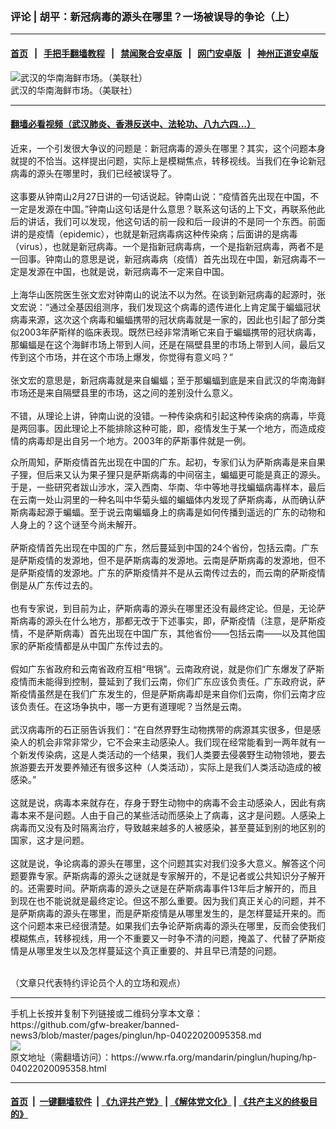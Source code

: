 ### 评论 | 胡平：新冠病毒的源头在哪里？一场被误导的争论（上）
------------------------

#### [首页](https://github.com/gfw-breaker/banned-news3/blob/master/README.md) &nbsp;&nbsp;|&nbsp;&nbsp; [手把手翻墙教程](https://github.com/gfw-breaker/guides/wiki) &nbsp;&nbsp;|&nbsp;&nbsp; [禁闻聚合安卓版](https://github.com/gfw-breaker/bn-android) &nbsp;&nbsp;|&nbsp;&nbsp; [网门安卓版](https://github.com/oGate2/oGate) &nbsp;&nbsp;|&nbsp;&nbsp; [神州正道安卓版](https://github.com/SzzdOgate/update) 



<div id="headerimg">
 <img alt="武汉的华南海鲜市场。（美联社）" src="https://www.rfa.org/mandarin/yataibaodao/huanjing/wy-01232020103102.html/AP_20021348956758.jpg/@@images/7b350fb8-6fc1-4fc6-a561-588bc819f540.jpeg" title="武汉的华南海鲜市场。（美联社）"/>
 <div id="headerimgcontents">
  <div id="headerimgcaption">
   <span>
    武汉的华南海鲜市场。（美联社）
   </span>
   <!-- zoomattribute -->
  </div>
  <!-- headerimgcaption -->
 </div>
 <!-- headerimagecontents -->
</div>

<hr/>


#### [翻墙必看视频（武汉肺炎、香港反送中、法轮功、八九六四...）](https://github.com/gfw-breaker/banned-news3/blob/master/pages/link3.md)

<div id="storytext">
 <div>
  <div class="slot_header">
  </div>
 </div>
 <p>
  近来，一个引发很大争议的问题是：新冠病毒的源头在哪里？其实，这个问题本身就提的不恰当。这样提出问题，实际上是模糊焦点，转移视线。当我们在争论新冠病毒的源头在哪里时，我们已经被误导了。
  <br/>
  <br/>
  这事要从钟南山2月27日讲的一句话说起。钟南山说：“疫情首先出现在中国，不一定是发源在中国。”钟南山这句话是什么意思？联系这句话的上下文，再联系他此后的讲话，我们可以发现，他这句话的前一段和后一段讲的不是同一个东西。前面讲的是疫情（epidemic），也就是新冠病毒病这种传染病；后面讲的是病毒（virus），也就是新冠病毒。一个是指新冠病毒病，一个是指新冠病毒，两者不是一回事。钟南山的意思是说，新冠病毒病（疫情）首先出现在中国，新冠病毒不一定是发源在中国，也就是说，新冠病毒不一定来自中国。
  <br/>
  <br/>
  上海华山医院医生张文宏对钟南山的说法不以为然。在谈到新冠病毒的起源时，张文宏说：“通过全基因组测序，我们发现这个病毒的遗传进化上肯定属于蝙蝠冠状病毒来源，这次这个病毒和蝙蝠携带的冠状病毒就是一家的，因此也引起了部分类似2003年萨斯样的临床表现。既然已经非常清晰它来自于蝙蝠携带的冠状病毒，那蝙蝠是在这个海鲜市场上带到人间，还是在隔壁县里的市场上带到人间，最后又传到这个市场，并在这个市场上爆发，你觉得有意义吗？”
  <br/>
  <br/>
  张文宏的意思是，新冠病毒就是来自蝙蝠；至于那蝙蝠到底是来自武汉的华南海鲜市场还是来自隔壁县里的市场，这之间的差别没什么意义。
  <br/>
  <br/>
  不错，从理论上讲，钟南山说的没错。一种传染病和引起这种传染病的病毒，毕竟是两回事。因此理论上不能排除这种可能，即，疫情发生于某一个地方，而造成疫情的病毒却是出自另一个地方。2003年的萨斯事件就是一例。
 </p>
 <p>
  众所周知，萨斯疫情首先出现在中国的广东。起初，专家们认为萨斯病毒是来自果子狸，但后来又认为果子狸只是萨斯病毒的中间宿主，蝙蝠更可能是真正的源头。于是，一些研究者跋山涉水，深入西南、华南、华中等地寻找蝙蝠病毒样本，最后在云南一处山洞里的一种名叫中华菊头蝠的蝙蝠体内发现了萨斯病毒，从而确认萨斯病毒起源于蝙蝠。至于说云南蝙蝠身上的病毒是如何传播到遥远的广东的动物和人身上的？这个谜至今尚未解开。
  <br/>
  <br/>
  萨斯疫情首先出现在中国的广东，然后蔓延到中国的24个省份，包括云南。广东是萨斯疫情的发源地，但不是萨斯病毒的发源地。云南是萨斯病毒的发源地，但不是萨斯疫情的发源地。广东的萨斯疫情并不是从云南传过去的，而云南的萨斯疫情倒是从广东传过去的。
  <br/>
  <br/>
  也有专家说，到目前为止，萨斯病毒的源头在哪里还没有最终定论。但是，无论萨斯病毒的源头在什么地方，那都无改于下述事实，即，萨斯疫情（注意，是萨斯疫情，不是萨斯病毒）首先出现在中国广东，其他省份——包括云南——以及其他国家的萨斯疫情都是从中国广东传过去的。
  <br/>
  <br/>
  假如广东省政府和云南省政府互相“甩锅”。云南政府说，就是你们广东爆发了萨斯疫情而未能得到控制，蔓延到了我们云南，你们广东应该负责任。广东政府说，萨斯疫情虽然是在我们广东发生的，但是萨斯病毒却是来自你们云南，你们云南才应该负责任。在这场争执中，哪一方更有道理呢？当然是云南。
  <br/>
  <br/>
  武汉病毒所的石正丽告诉我们：“在自然界野生动物携带的病源其实很多，但是感染人的机会非常非常少，它不会来主动感染人。我们现在经常能看到一两年就有一个新发传染病，这是人类活动的一个结果，我们人类要去侵袭野生动物领地，要去旅游要去开发要养殖还有很多这种（人类活动），实际上是我们人类活动造成的被感染。”
  <br/>
  <br/>
  这就是说，病毒本来就存在，存身于野生动物中的病毒不会主动感染人，因此有病毒本来不是问题。人由于自己的某些活动而感染上了病毒，这才是问题。人感染上病毒而又没有及时隔离治疗，导致越来越多的人被感染，甚至蔓延到别的地区别的国家，这才是问题。
  <br/>
  <br/>
  这就是说，争论病毒的源头在哪里，这个问题其实对我们没多大意义。解答这个问题要靠专家。萨斯病毒的源头之谜就是专家解开的，不是记者或公共知识分子解开的。还需要时间。萨斯病毒的源头之谜是在萨斯病毒事件13年后才解开的，而且到现在也不能说就是最终定论。但这不那么重要。因为我们真正关心的问题，并不是萨斯病毒的源头在哪里，而是萨斯疫情是从哪里发生的，是怎样蔓延开来的。而这个问题本来已经很清楚。如果我们去争论萨斯病毒的源头在哪里，反而会使我们模糊焦点，转移视线，用一个不重要又一时争不清的问题，掩盖了、代替了萨斯疫情是从哪里发生以及怎样蔓延这个真正重要的、并且早已清楚的问题。
 </p>
 <p>
  <br/>
  （文章只代表特约评论员个人的立场和观点）
 </p>
</div>

<hr/>
手机上长按并复制下列链接或二维码分享本文章：<br/>
https://github.com/gfw-breaker/banned-news3/blob/master/pages/pinglun/hp-04022020095358.md <br/>
<a href='https://github.com/gfw-breaker/banned-news3/blob/master/pages/pinglun/hp-04022020095358.md'><img src='https://github.com/gfw-breaker/banned-news3/blob/master/pages/pinglun/hp-04022020095358.md.png'/></a> <br/>
原文地址（需翻墙访问）：https://www.rfa.org/mandarin/pinglun/huping/hp-04022020095358.html


------------------------
#### [首页](https://github.com/gfw-breaker/banned-news3/blob/master/README.md) &nbsp;|&nbsp; [一键翻墙软件](https://github.com/gfw-breaker/nogfw/blob/master/README.md) &nbsp;| [《九评共产党》](https://github.com/gfw-breaker/9ping.md/blob/master/README.md#九评之一评共产党是什么) | [《解体党文化》](https://github.com/gfw-breaker/jtdwh.md/blob/master/README.md) | [《共产主义的终极目的》](https://github.com/gfw-breaker/gczydzjmd.md/blob/master/README.md)


<img src='http://gfw-breaker.win/banned-news3/pages/pinglun/hp-04022020095358.md' width='0px' height='0px'/>